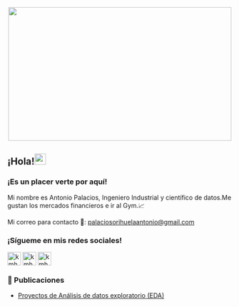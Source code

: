 <p align="center">
  <img src="https://i.pinimg.com/originals/2f/aa/a6/2faaa6d7145e996ddfbf04c703b9097f.jpg" width="500" height="300">
</p>

<!-- welcome message -->
<h2>¡Hola!<img src="https://media.giphy.com/media/hvRJCLFzcasrR4ia7z/giphy.gif" width="25px"></h2>

<h3>¡Es un placer verte por aquí!</h3>

<!-- About me -->
<p>
Mi nombre es Antonio Palacios, Ingeniero Industrial y científico de datos.Me gustan los mercados financieros e ir al Gym.📈

Mi correo para contacto 📩: palaciosorihuelaantonio@gmail.com
</p>

<h3 align="left">¡Sígueme en mis redes sociales!</h3>
<p align="left">

<a href="https://twitter.com/antonio_bch" target="_blank"><img align="center" src="https://github.com/kmhmubin/kmhmubin/blob/master/assets/twitter.svg" alt="kmhmubin" height="30" width="30" /></a>
<a href="https://linkedin.com/in/antonio-palacios-orihuela-xrp" target="_blank"><img align="center" src="https://github.com/kmhmubin/kmhmubin/blob/master/assets/linkedin.svg" alt="kmhmubin" height="30" width="30" /></a>
<a href="https://instagram.com/antonio.xrp" target="_blank"><img align="center" src="https://github.com/kmhmubin/kmhmubin/blob/master/assets/instagram.svg" alt="kmhmubin" height="30" width="30" /></a>
</p>

### 📕 Publicaciones
- [Proyectos de Análisis de datos exploratorio (EDA)](https://github.com/antonio-xrp/Data-Analysis-Portfolio)

<!--
**antonio-xrp/antonio-xrp** is a ✨ _special_ ✨ repository because its `README.md` (this file) appears on your GitHub profile.

Here are some ideas to get you started:

- 🔭 I’m currently working on ...
- 🌱 I’m currently learning ...
- 👯 I’m looking to collaborate on ...
- 🤔 I’m looking for help with ...
- 💬 Ask me about ...
- 📫 How to reach me: ...
- 😄 Pronouns: ...
- ⚡ Fun fact: ...
-->
